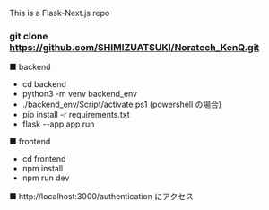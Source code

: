 This is a Flask-Next.js repo

### git clone https://github.com/SHIMIZUATSUKI/Noratech_KenQ.git

■ backend

- cd backend
- python3 -m venv backend_env
- ./backend_env/Script/activate.ps1 (powershell の場合)
- pip install -r requirements.txt
- flask --app app run

■ frontend

- cd frontend
- npm install
- npm run dev

■ http://localhost:3000/authentication にアクセス
